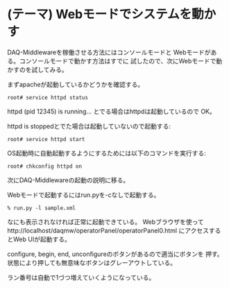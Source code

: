 (テーマ) Webモードでシステムを動かす
====================================

DAQ-Middlewareを稼働させる方法にはコンソールモードと
Webモードがある。コンソールモードで動かす方法はすでに
試したので、次にWebモードで動かすのを試してみる。

まずapacheが起動しているかどうかを確認する。

    root# service httpd status

httpd (pid 12345) is running... とでる場合はhttpdは起動しているので
OK。

httpd is stoppedとでた場合は起動していないので起動する:

    root# service httpd start

OS起動時に自動起動するようにするためには以下のコマンドを実行する:

    root# chkconfig httpd on

次にDAQ-Middlewareの起動の説明に移る。

Webモードで起動するにはrun.pyを-cなしで起動する。

    % run.py -l sample.xml

なにも表示されなければ正常に起動できている。
Webブラウザを使って
http://localhost/daqmw/operatorPanel/operatorPanel0.html
にアクセスするとWeb UIが起動する。

configure, begin, end, unconfigureのボタンがあるので適当にボタンを
押す。状態により押しても無意味なボタンはグレーアウトしている。

ラン番号は自動で1づつ増えていくようになっている。
